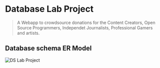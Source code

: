 # Database Lab Project
> A Webapp to crowdsource donations for the Content Creators, Open Source Programmers, Independet Journalists, Professional Gamers and artists.

## Database schema ER Model
![DS Lab Project](https://user-images.githubusercontent.com/19551774/55556567-8cc9d000-5705-11e9-9bd7-eb8d3bd4d7a8.jpg)
